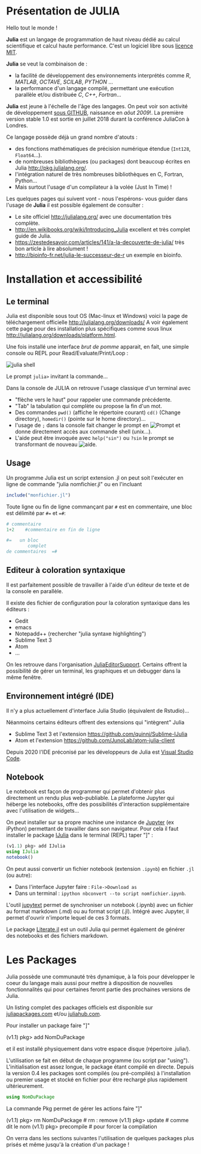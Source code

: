 # Présentation de JULIA

Hello tout le monde !

**Julia** est un langage de programmation de haut niveau dédié au calcul scientifique et calcul haute performance. C'est un logiciel libre sous [licence MIT](https://github.com/JuliaLang/julia/blob/master/LICENSE.md).

**Julia** se veut la combinaison de :
* la facilité de développement des environnements interprétés comme *R*, *MATLAB*, *OCTAVE*, *SCILAB*, *PYTHON* … 
* la performance d'un langage compilé, permettant une exécution parallèle et/ou distribuée *C*, *C++*, *Fortran*...

**Julia** est jeune à l'échelle de l'âge des langages. On peut voir son activité de développement [sous GITHUB](https://github.com/JuliaLang/julia), naissance en *aôut 2009*!. La première version stable 1.0 est sortie en juillet 2018 durant la conférence JuliaCon à Londres.

Ce langage possède déjà un grand nombre d'atouts :
* des fonctions mathématiques de précision numérique étendue (<code>Int128</code>, <code>Float64</code>...).
* de nombreuses bibliothèques (ou packages) dont beaucoup écrites en Julia http://pkg.julialang.org/.
* l'intégration naturel de très nombreuses bibliothèques en C, Fortran, Python... 
* Mais surtout l'usage d'un compilateur à la volée (Just In Time) !

Les quelques pages qui suivent vont - nous l'espérons- vous guider dans l'usage de **Julia** il est possible également de consulter :
* Le site officiel http://julialang.org/ avec une documentation très complète.
* http://en.wikibooks.org/wiki/Introducing_Julia excellent et très complet guide de Julia.
* https://zestedesavoir.com/articles/141/a-la-decouverte-de-julia/ très bon article à lire absolument !
* http://bioinfo-fr.net/julia-le-successeur-de-r un exemple en bioinfo.


# Installation et accessibilité

## Le terminal 

Julia est disponible sous tout OS (Mac-linux et Windows) voici la page de téléchargement officielle http://julialang.org/downloads/
A voir également cette page pour des installation plus spécifiques comme sous linux http://julialang.org/downloads/platform.html.

Une fois installé une interface _brut de pomme_ apparait, en fait, une simple console ou REPL pour Read/Evaluate/Print/Loop :

![julia shell](shell.png)

Le prompt <code>julia></code> invitant la commande... 

Dans la console de JULIA on retrouve l'usage classique d'un terminal avec 
* "flèche vers le haut" pour rappeler une commande précédente.
* "Tab" la tabulation qui complète ou propose la fin d'un mot.
* Des commandes <code>pwd()</code> (affiche le répertoire courant) <code>cd()</code> (Change directory), <code>homedir()</code> (pointe sur le home directory)...
* l'usage de <code>;</code> dans la console fait changer le prompt en ![Prompt](cmd_julia.png)  et donne directement accès aux commande shell (unix...).
* L'aide peut être invoquée avec <code>help("sin")</code> ou <code>?sin</code> le prompt se transformant de nouveau ![aide](help_julia.png).

## Usage 

Un programme Julia est un script extension .jl on peut soit l'exécuter en ligne de commande "julia nomfichier.jl" ou en l'incluant 
<!-- #endregion -->

```julia
include("monfichier.jl")
```

Toute ligne ou fin de ligne commançant par `#` est en commentaire, une bloc est délimité par `#=` et `=#`:

```julia
# commentaire
1+2    #commentaire en fin de ligne
```

```julia
#=   un bloc
        complet
de commentaires  =#        
```

<!-- #region -->
## Editeur à coloration syntaxique

Il est parfaitement possible de travailler à l'aide d'un éditeur de texte et de la console en parallèle.

Il existe des fichier de configuration pour la coloration syntaxique dans les éditeurs : 
* Gedit
* emacs
* Notepadd++ (rechercher "julia syntaxe highlighting")
* Sublime Text 3
* Atom 
* ...

On les retrouve dans l'organisation [JuliaEditorSupport](https://github.com/JuliaEditorSupport). 
Certains offrent la possibilité de gérer un terminal, les graphiques et un debugger dans la même fenêtre.

## Environnement intégré (IDE)

Il n'y a plus actuellement d'interface Julia Studio (équivalent de Rstudio)... 

Néanmoins certains éditeurs offrent des extensions qui "intègrent" Julia

* Sublime Text 3 et l'extension https://github.com/quinnj/Sublime-IJulia
* Atom et l'extension https://github.com/JunoLab/atom-julia-client

Depuis 2020 l'IDE préconisé par les développeurs de Julia est [Visual Studio Code](https://www.julia-vscode.org). 


## Notebook

Le notebook est façon de programmer qui permet d'obtenir plus directement un rendu plus web-publiable. La plateforme Jupyter qui héberge les notebooks, offre des possibilités d'interaction supplémentaire avec l'utilisation de widgets... 

On peut installer sur sa propre machine une instance de [Jupyter](http://jupyter.org/) (ex iPython) permettant de travailler dans son navigateur. Pour cela il faut installer le package [IJulia](https://github.com/JuliaLang/IJulia.jl) dans le terminal (REPL) taper "]" :
```julia
(v1.1) pkg> add IJulia
using IJulia
notebook()
```

On peut aussi convertir un fichier notebook (extension `.ipynb`) en fichier `.jl` (ou autre): 
* Dans l'interface Jupyter faire : `File->Download as`
* Dans un terminal : ```ipython nbconvert --to script nomfichier.ipynb```.

L'outil [jupytext](https://github.com/mwouts/jupytext) permet de synchroniser un notebook (.ipynb) avec un fichier au format markdown (.md) ou au format script (.jl).
Intégré avec Jupyter, il permet d'ouvrir n'importe lequel de ces 3 formats.

Le package [Literate.jl](https://github.com/fredrikekre/Literate.jl) est un outil Julia qui permet également de générer des notebooks et des fichiers markdown.

<!-- #endregion -->

# Les Packages

Julia possède une communauté très dynamique, à la fois pour développer le coeur du langage mais aussi pour mettre à disposition de nouvelles fonctionnalités qui pour certaines feront partie des prochaines versions de Julia.

Un listing complet des packages officiels est disponible sur [juliapackages.com](https://juliapackages.com) et/ou [juliahub.com](https://juliahub.com/ui/Packages). 

Pour installer un package faire "]"


(v1.1) pkg> add NomDuPackage


et il est installé physiquement dans votre espace disque (répertoire .julia/).

L'utilisation se fait en début de chaque programme (ou script par "using"). L'initialisation est assez longue, le package étant compilé en directe. Depuis la version 0.4 les packages sont compilés (ou pré-compilés) à l'installation ou premier usage et stocké en fichier pour être rechargé plus rapidement ultérieurement.

<!-- #region -->
```julia
using NomDuPackage
```
<!-- #endregion -->

La commande Pkg permet de gérer les actions faire "]" 

(v1.1) pkg> rm NomDuPackage # rm : remove
(v1.1) pkg> update # comme dit le nom
(v1.1) pkg> precompile # pour forcer la compilation

On verra dans les sections suivantes l'utilisation de quelques packages plus prisés et même jusqu'à la création d'un package !
